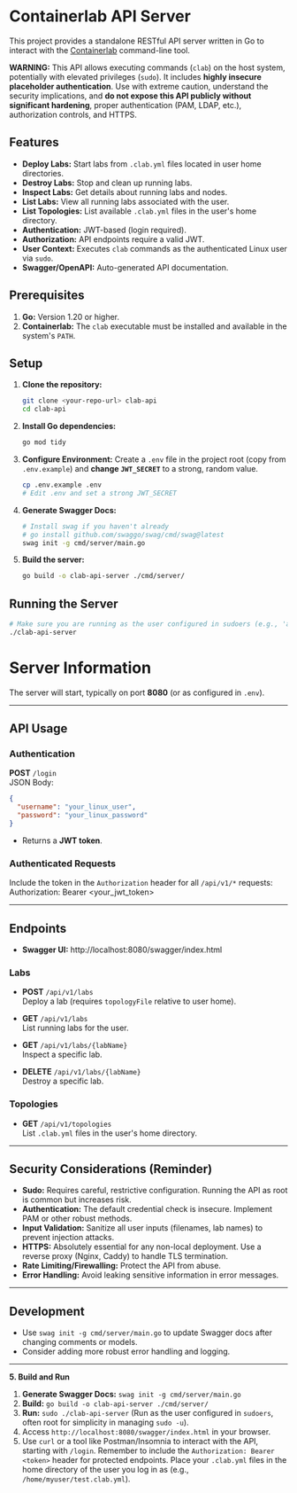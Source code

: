 # Containerlab API Server

This project provides a standalone RESTful API server written in Go to interact with the [Containerlab](https://containerlab.dev/) command-line tool.

**WARNING:** This API allows executing commands (`clab`) on the host system, potentially with elevated privileges (`sudo`). It includes **highly insecure placeholder authentication**. Use with extreme caution, understand the security implications, and **do not expose this API publicly without significant hardening**, proper authentication (PAM, LDAP, etc.), authorization controls, and HTTPS.

## Features

*   **Deploy Labs:** Start labs from `.clab.yml` files located in user home directories.
*   **Destroy Labs:** Stop and clean up running labs.
*   **Inspect Labs:** Get details about running labs and nodes.
*   **List Labs:** View all running labs associated with the user.
*   **List Topologies:** List available `.clab.yml` files in the user's home directory.
*   **Authentication:** JWT-based (login required).
*   **Authorization:** API endpoints require a valid JWT.
*   **User Context:** Executes `clab` commands as the authenticated Linux user via `sudo`.
*   **Swagger/OpenAPI:** Auto-generated API documentation.

## Prerequisites

1.  **Go:** Version 1.20 or higher.
2.  **Containerlab:** The `clab` executable must be installed and available in the system's `PATH`.


## Setup

1.  **Clone the repository:**
    ```bash
    git clone <your-repo-url> clab-api
    cd clab-api
    ```
2.  **Install Go dependencies:**
    ```bash
    go mod tidy
    ```
3.  **Configure Environment:**
    Create a `.env` file in the project root (copy from `.env.example`) and **change `JWT_SECRET`** to a strong, random value.
    ```bash
    cp .env.example .env
    # Edit .env and set a strong JWT_SECRET
    ```
4.  **Generate Swagger Docs:**
    ```bash
    # Install swag if you haven't already
    # go install github.com/swaggo/swag/cmd/swag@latest
    swag init -g cmd/server/main.go
    ```
5.  **Build the server:**
    ```bash
    go build -o clab-api-server ./cmd/server/
    ```

## Running the Server

```bash
# Make sure you are running as the user configured in sudoers (e.g., 'apiuser' or 'root')
./clab-api-server
```
# Server Information

The server will start, typically on port **8080** (or as configured in `.env`).

---

## API Usage

### Authentication

**POST** `/login`  
JSON Body:
```json
{
  "username": "your_linux_user",
  "password": "your_linux_password"
}
```
- Returns a **JWT token**.  


### Authenticated Requests

Include the token in the `Authorization` header for all `/api/v1/*` requests:
Authorization: Bearer <your_jwt_token>

---

## Endpoints

- **Swagger UI:** http://localhost:8080/swagger/index.html

### Labs
- **POST** `/api/v1/labs`  
  Deploy a lab (requires `topologyFile` relative to user home).

- **GET** `/api/v1/labs`  
  List running labs for the user.

- **GET** `/api/v1/labs/{labName}`  
  Inspect a specific lab.

- **DELETE** `/api/v1/labs/{labName}`  
  Destroy a specific lab.

### Topologies
- **GET** `/api/v1/topologies`  
  List `.clab.yml` files in the user's home directory.

---

## Security Considerations (Reminder)

- **Sudo:** Requires careful, restrictive configuration. Running the API as root is common but increases risk.
- **Authentication:** The default credential check is insecure. Implement PAM or other robust methods.
- **Input Validation:** Sanitize all user inputs (filenames, lab names) to prevent injection attacks.
- **HTTPS:** Absolutely essential for any non-local deployment. Use a reverse proxy (Nginx, Caddy) to handle TLS termination.
- **Rate Limiting/Firewalling:** Protect the API from abuse.
- **Error Handling:** Avoid leaking sensitive information in error messages.

---

## Development

- Use `swag init -g cmd/server/main.go` to update Swagger docs after changing comments or models.
- Consider adding more robust error handling and logging.


---

**5. Build and Run**

1.  **Generate Swagger Docs:** `swag init -g cmd/server/main.go`
2.  **Build:** `go build -o clab-api-server ./cmd/server/`
3.  **Run:** `sudo ./clab-api-server` (Run as the user configured in `sudoers`, often root for simplicity in managing `sudo -u`).
4.  Access `http://localhost:8080/swagger/index.html` in your browser.
5.  Use `curl` or a tool like Postman/Insomnia to interact with the API, starting with `/login`. Remember to include the `Authorization: Bearer <token>` header for protected endpoints. Place your `.clab.yml` files in the home directory of the user you log in as (e.g., `/home/myuser/test.clab.yml`).